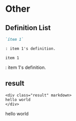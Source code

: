 # Other

## Definition List

```markdown
`item 1`

: item 1's definition.
```

<div class="result" markdown>

`item 1`

: item 1's definition.

</div>

## result

```
<div class="result" markdown>
hello world
</div>
```

<div class="result" markdown>

hello world

</div>
